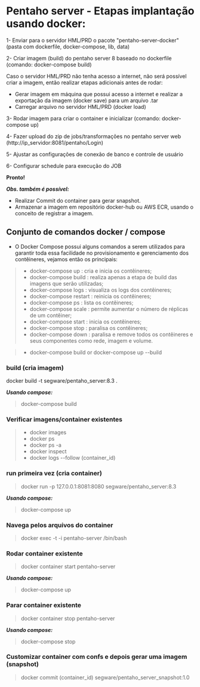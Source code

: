 # **Pentaho server - Etapas implantação usando docker:**

1- Enviar para o servidor HML/PRD o pacote "pentaho-server-docker" (pasta com dockerfile, docker-compose, lib, data)

2- Criar imagem (build) do pentaho server 8 baseado no dockerfile (comando: docker-compose build)

   Caso o servidor HML/PRD não tenha acesso a internet, não será possível criar a imagem, então realizar etapas adicionais antes de rodar:
   - Gerar imagem em máquina que possui acesso a internet e realizar a exportação da imagem (docker save) para um arquivo .tar
   - Carregar arquivo no servidor HML/PRD (docker load) 

3- Rodar imagem para criar o container e inicializar (comando: docker-compose up)

4- Fazer upload do zip de jobs/transformações no pentaho server web (http://ip_servidor:8081/pentaho/Login)

5- Ajustar as configurações de conexão de banco e controle de usuário

6- Configurar schedule para execução do JOB

**Pronto!**

_**Obs. também é possível:**_ 
 - Realizar Commit do container para gerar snapshot.
 - Armazenar a imagem em repositório docker-hub ou AWS ECR, usando o conceito de registrar a imagem.

## Conjunto de comandos docker / compose

 - O Docker Compose possui alguns comandos a serem utilizados para garantir toda essa facilidade no provisionamento e gerenciamento dos contêineres, vejamos então os principais:

>  - docker-compose up      : cria e inicia os contêineres;
>  - docker-compose build   : realiza apenas a etapa de build das imagens que serão utilizadas;
>  - docker-compose logs    : visualiza os logs dos contêineres;
>  - docker-compose restart : reinicia os contêineres;
>  - docker-compose ps      : lista os contêineres;
>  - docker-compose scale   : permite aumentar o número de réplicas de um contêiner;
>  - docker-compose start   : inicia os contêineres;
>  - docker-compose stop    : paralisa os contêineres;
>  - docker-compose down    : paralisa e remove todos os contêineres e seus componentes como rede, imagem e volume.

>  - docker-compose build or docker-compose up --build

### build (cria imagem)
docker build -t segware/pentaho_server:8.3 .

**_Usando compose:_** 
> docker-compose build

### Verificar imagens/container existentes
>  - docker images  
>  - docker ps  
>  - docker ps -a
>  - docker inspect
>  - docker logs --follow (container_id)

### run primeira vez (cria container)
> docker run -p 127.0.0.1:8081:8080 segware/pentaho_server:8.3 

**_Usando compose:_** 
> docker-compose up

### Navega pelos arquivos do container
> docker exec -t -i pentaho-server /bin/bash

### Rodar container existente
> docker container start pentaho-server

**_Usando compose:_** 
> docker-compose up

### Parar container existente
> docker container stop pentaho-server

**_Usando compose:_** 
> docker-compose stop

### Customizar container com confs e depois gerar uma imagem (snapshot)
> docker commit (container_id)  segware/pentaho_server_snapshot:1.0
